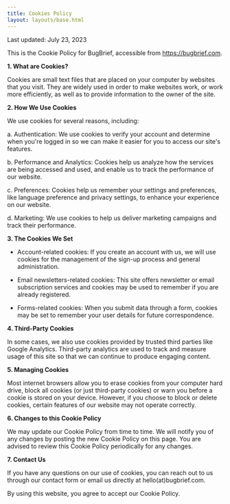 ```yaml
---
title: Cookies Policy
layout: layouts/base.html
---
```


Last updated: July 23, 2023

This is the Cookie Policy for BugBrief, accessible from https://bugbrief.com.

**1. What are Cookies?**

Cookies are small text files that are placed on your computer by websites that you visit. They are widely used in order to make websites work, or work more efficiently, as well as to provide information to the owner of the site.

**2. How We Use Cookies**

We use cookies for several reasons, including:

a. Authentication: We use cookies to verify your account and determine when you're logged in so we can make it easier for you to access our site's features.

b. Performance and Analytics: Cookies help us analyze how the services are being accessed and used, and enable us to track the performance of our website.

c. Preferences: Cookies help us remember your settings and preferences, like language preference and privacy settings, to enhance your experience on our website.

d. Marketing: We use cookies to help us deliver marketing campaigns and track their performance. 

**3. The Cookies We Set**

- Account-related cookies: If you create an account with us, we will use cookies for the management of the sign-up process and general administration.

- Email newsletters-related cookies: This site offers newsletter or email subscription services and cookies may be used to remember if you are already registered.

- Forms-related cookies: When you submit data through a form, cookies may be set to remember your user details for future correspondence.

**4. Third-Party Cookies**

In some cases, we also use cookies provided by trusted third parties like Google Analytics. Third-party analytics are used to track and measure usage of this site so that we can continue to produce engaging content.

**5. Managing Cookies**

Most internet browsers allow you to erase cookies from your computer hard drive, block all cookies (or just third-party cookies) or warn you before a cookie is stored on your device. However, if you choose to block or delete cookies, certain features of our website may not operate correctly.

**6. Changes to this Cookie Policy**

We may update our Cookie Policy from time to time. We will notify you of any changes by posting the new Cookie Policy on this page. You are advised to review this Cookie Policy periodically for any changes.

**7. Contact Us**

If you have any questions on our use of cookies, you can reach out to us through our contact form or email us directly at hello(at)bugbrief.com.

By using this website, you agree to accept our Cookie Policy.